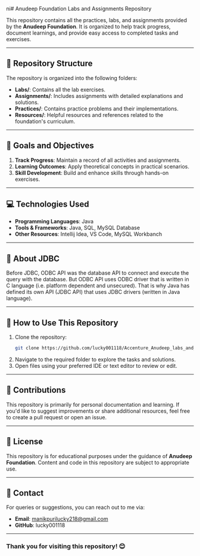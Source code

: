 ni# Anudeep Foundation Labs and Assignments Repository

This repository contains all the practices, labs, and assignments provided by the **Anudeep Foundation**. It is organized to help track progress, document learnings, and provide easy access to completed tasks and exercises.

---

## 📂 Repository Structure

The repository is organized into the following folders:

- **Labs/**: Contains all the lab exercises.
- **Assignments/**: Includes assignments with detailed explanations and solutions.
- **Practices/**: Contains practice problems and their implementations.
- **Resources/**: Helpful resources and references related to the foundation's curriculum.

---

## 🚀 Goals and Objectives

1. **Track Progress**: Maintain a record of all activities and assignments.
2. **Learning Outcomes**: Apply theoretical concepts in practical scenarios.
3. **Skill Development**: Build and enhance skills through hands-on exercises.

---

## 💻 Technologies Used

- **Programming Languages**: Java
- **Tools & Frameworks**: Java, SQL, MySQL Database
- **Other Resources**: Intellij Idea, VS Code, MySQL Workbanch

---

## 📂 About JDBC

Before JDBC, ODBC API was the database API to connect and execute the query with the database. But ODBC API uses ODBC driver that is written in C language (i.e. platform dependent and unsecured). That is why Java has defined its own API (JDBC API) that uses JDBC drivers (written in Java language).

---

## 🔖 How to Use This Repository

1. Clone the repository:
   ```bash
   git clone https://github.com/lucky001118/Accenture_Anudeep_labs_and_assignements.git
   ```
2. Navigate to the required folder to explore the tasks and solutions.
3. Open files using your preferred IDE or text editor to review or edit.

---

## 🤝 Contributions

This repository is primarily for personal documentation and learning. If you'd like to suggest improvements or share additional resources, feel free to create a pull request or open an issue.

---

## 📝 License

This repository is for educational purposes under the guidance of **Anudeep Foundation**. Content and code in this repository are subject to appropriate use.  

---

## 📧 Contact

For queries or suggestions, you can reach out to me via:
- **Email**: manikpurilucky218@gmail.com
- **GitHub**: lucky001118

---

### Thank you for visiting this repository! 😊
```
